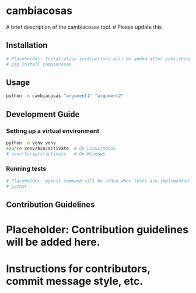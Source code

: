 # cambiacosas

A brief description of the cambiacosas tool.  # Please update this

## Installation

```bash
# Placeholder: Installation instructions will be added after publishing to PyPI
# pip install cambiacosas 
```

## Usage

```bash
python -m cambiacosas "argument1" "argument2"
```

## Development Guide

### Setting up a virtual environment

```bash
python -m venv venv
source venv/bin/activate  # On Linux/macOS
# venv\Scripts\activate   # On Windows
```

### Running tests

```bash
# Placeholder: pytest command will be added when tests are implemented
# pytest 
```

## Contribution Guidelines

# Placeholder: Contribution guidelines will be added here. 
# Instructions for contributors, commit message style, etc.